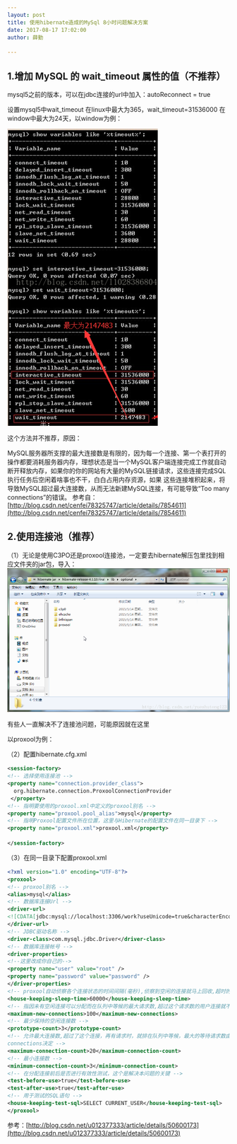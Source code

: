 ```yaml
---
layout: post
title: 使用hibernate造成的MySql 8小时问题解决方案
date: 2017-08-17 17:02:00
author: 薛勤

---
```


## 1.增加 MySQL 的 wait_timeout 属性的值（不推荐）

mysql5之前的版本，可以在jdbc连接的url中加入：autoReconnect = true

设置mysql5中wait_timeout 
在linux中最大为365，wait_timeout=31536000 
在window中最大为24天，以window为例： 


![](./20170817使用hibernate造成的MySql8小时问题解决方案/1136672-20190623123008417-1023768128.png)

这个方法并不推荐，原因：

MySQL服务器所支撑的最大连接数是有限的，因为每一个连接、第一个表打开的操作都要消耗服务器内存，理想状态是当一个MySQL客户端连接完成工作就自动断开释放内存，如果你的你的网站有大量的MySQL链接请求，这些连接完成SQL执行任务后空闲着啥事也不干，白白占用内存资源，如果 这些连接堆积起来，将导致MySQL超过最大连接数，从而无法新建MySQL连接，有可能导致&ldquo;Too many connections&rdquo;的错误。 
参考自：[http://blog.csdn.net/cenfei78325747/article/details/7854611](http://blog.csdn.net/cenfei78325747/article/details/7854611)


## 2.使用连接池（推荐）

（1）无论是使用C3PO还是proxool连接池，一定要去hibernate解压包里找到相应文件夹的jar包，导入：
 ![](./20170817使用hibernate造成的MySql8小时问题解决方案/1136672-20190623122921451-403699173.png)

有些人一直解决不了连接池问题，可能原因就在这里

以proxool为例： 

（2）配置hibernate.cfg.xml

```xml
<session-factory>
<!-- 选择使用连接池 -->
<property name="connection.provider_class">
  org.hibernate.connection.ProxoolConnectionProvider
 </property>
<!-- 指明要使用的proxool.xml中定义的proxool别名 -->
<property name="proxool.pool_alias">mysql</property>
<!-- 指明Proxool配置文件所在位置，这里与Hibernate的配置文件在同一目录下 -->
<property name="proxool.xml">proxool.xml</property>

</session-factory>
```

（3）在同一目录下配置proxool.xml

```xml
<?xml version="1.0" encoding="UTF-8"?>
<proxool>
<!-- proxool别名 -->
<alias>mysql</alias>
<!-- 数据库连接Url -->
<driver-url>
<![CDATA[jdbc:mysql://localhost:3306/work?useUnicode=true&characterEncoding=UTF-8]]>
</driver-url>
<!-- JDBC驱动名称 -->
<driver-class>com.mysql.jdbc.Driver</driver-class>
<!-- 数据库连接帐号 -->
<driver-properties>
<!--这里改成你自己的-->
<property name="user" value="root" />
<property name="password" value="password" />
</driver-properties>
<!-- proxool自动侦察各个连接状态的时间间隔(毫秒),侦察到空闲的连接就马上回收,超时的销毁 -->
<house-keeping-sleep-time>60000</house-keeping-sleep-time>
<!-- 指因未有空闲连接可以分配而在队列中等候的最大请求数,超过这个请求数的用户连接就不会被接受 -->
<maximum-new-connections>100</maximum-new-connections>
<!-- 最少保持的空闲连接数 -->
<prototype-count>3</prototype-count>
<!-- 允许最大连接数,超过了这个连接，再有请求时，就排在队列中等候，最大的等待请求数由maximum-new-
connections决定 -->
<maximum-connection-count>20</maximum-connection-count>
<!-- 最小连接数 -->
<minimum-connection-count>3</minimum-connection-count>
<!-- 在分配连接前后是否进行有效性测试，这个是解决本问题的关键 -->
<test-before-use>true</test-before-use>
<test-after-use>true</test-after-use>
<!-- 用于测试的SQL语句 -->
<house-keeping-test-sql>SELECT CURRENT_USER</house-keeping-test-sql>
</proxool>
```

参考：[http://blog.csdn.net/u012377333/article/details/50600173](http://blog.csdn.net/u012377333/article/details/50600173)



